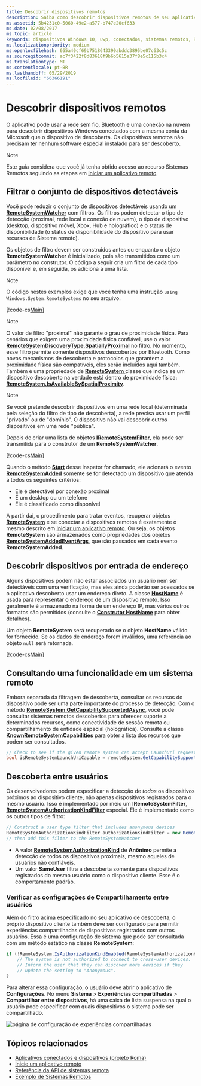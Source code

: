```yaml
---
title: Descobrir dispositivos remotos
description: Saiba como descobrir dispositivos remotos de seu aplicativo usando o projeto Roma.
ms.assetid: 5b4231c0-5060-49e2-a577-b747e20cf633
ms.date: 02/08/2017
ms.topic: article
keywords: dispositivos Windows 10, uwp, conectados, sistemas remotos, Roma, projeto Roma
ms.localizationpriority: medium
ms.openlocfilehash: 665a40cf69b7518643390abddc3895be07c63c5c
ms.sourcegitcommit: ac7f3422f8d83618f9b6b5615a37f8e5c115b3c4
ms.translationtype: MT
ms.contentlocale: pt-BR
ms.lasthandoff: 05/29/2019
ms.locfileid: "66366191"
---
```

# <a name="discover-remote-devices"></a>Descobrir dispositivos remotos
O aplicativo pode usar a rede sem fio, Bluetooth e uma conexão na nuvem para descobrir dispositivos Windows conectados com a mesma conta da Microsoft que o dispositivo de descoberta. Os dispositivos remotos não precisam ter nenhum software especial instalado para ser descoberto.

> [!NOTE]
> Este guia considera que você já tenha obtido acesso ao recurso Sistemas Remotos seguindo as etapas em [Iniciar um aplicativo remoto](launch-a-remote-app.md).

## <a name="filter-the-set-of-discoverable-devices"></a>Filtrar o conjunto de dispositivos detectáveis
Você pode reduzir o conjunto de dispositivos detectáveis usando um [**RemoteSystemWatcher**](https://docs.microsoft.com/uwp/api/Windows.System.RemoteSystems.RemoteSystemWatcher) com filtros. Os filtros podem detectar o tipo de detecção (proximal, rede local e conexão de nuvem), o tipo de dispositivo (desktop, dispositivo móvel, Xbox, Hub e holográfico) e o status de disponibilidade (o status de disponibilidade do dispositivo para usar recursos de Sistema remoto).

Os objetos de filtro devem ser construídos antes ou enquanto o objeto **RemoteSystemWatcher** é inicializado, pois são transmitidos como um parâmetro no construtor. O código a seguir cria um filtro de cada tipo disponível e, em seguida, os adiciona a uma lista.

> [!NOTE]
> O código nestes exemplos exige que você tenha uma instrução `using Windows.System.RemoteSystems` no seu arquivo.

[!code-cs[Main](./code/DiscoverDevices/MainPage.xaml.cs#SnippetMakeFilterList)]

> [!NOTE]
> O valor de filtro "proximal" não garante o grau de proximidade física. Para cenários que exigem uma proximidade física confiável, use o valor [**RemoteSystemDiscoveryType.SpatiallyProximal**](https://docs.microsoft.com/uwp/api/windows.system.remotesystems.remotesystemdiscoverytype) no filtro. No momento, esse filtro permite somente dispositivos descobertos por Bluetooth. Como novos mecanismos de descoberta e protocolos que garantem a proximidade física são compatíveis, eles serão incluídos aqui também.  
Também é uma propriedade de [ **RemoteSystem** ](https://docs.microsoft.com/uwp/api/Windows.System.RemoteSystems.RemoteSystem) classe que indica se um dispositivo descoberto na verdade está dentro de proximidade física: [**RemoteSystem.IsAvailableBySpatialProximity**](https://docs.microsoft.com/uwp/api/Windows.System.RemoteSystems.RemoteSystem.IsAvailableByProximity).

> [!NOTE]
> Se você pretende descobrir dispositivos em uma rede local (determinada pela seleção do filtro de tipo de descoberta), a rede precisa usar um perfil "privado" ou de "domínio". O dispositivo não vai descobrir outros dispositivos em uma rede "pública".

Depois de criar uma lista de objetos [**IRemoteSystemFilter**](https://docs.microsoft.com/uwp/api/Windows.System.RemoteSystems.IRemoteSystemFilter), ela pode ser transmitida para o construtor de um **RemoteSystemWatcher**.

[!code-cs[Main](./code/DiscoverDevices/MainPage.xaml.cs#SnippetCreateWatcher)]

Quando o método [**Start**](https://docs.microsoft.com/uwp/api/windows.system.remotesystems.remotesystemwatcher.start) desse inspetor for chamado, ele acionará o evento [**RemoteSystemAdded**](https://docs.microsoft.com/uwp/api/windows.system.remotesystems.remotesystemwatcher.remotesystemadded) somente se for detectado um dispositivo que atenda a todos os seguintes critérios:
* Ele é detectável por conexão proximal
* É um desktop ou um telefone
* Ele é classificado como disponível

A partir daí, o procedimento para tratar eventos, recuperar objetos [**RemoteSystem**](https://docs.microsoft.com/uwp/api/Windows.System.RemoteSystems.RemoteSystem) e se conectar a dispositivos remotos é exatamente o mesmo descrito em [Iniciar um aplicativo remoto](launch-a-remote-app.md). Ou seja, os objetos **RemoteSystem** são armazenados como propriedades dos objetos [**RemoteSystemAddedEventArgs**](https://docs.microsoft.com/uwp/api/Windows.System.RemoteSystems.RemoteSystemAddedEventArgs), que são passados em cada evento **RemoteSystemAdded**.

## <a name="discover-devices-by-address-input"></a>Descobrir dispositivos por entrada de endereço
Alguns dispositivos podem não estar associados um usuário nem ser detectáveis com uma verificação, mas eles ainda poderão ser acessados se o aplicativo descoberto usar um endereço direto. A classe [**HostName**](https://docs.microsoft.com/uwp/api/windows.networking.hostname) é usada para representar o endereço de um dispositivo remoto. Isso geralmente é armazenado na forma de um endereço IP, mas vários outros formatos são permitidos (consulte o [**Construtor HostName**](https://docs.microsoft.com/uwp/api/windows.networking.hostname.) para obter detalhes).

Um objeto **RemoteSystem** será recuperado se o objeto **HostName** válido for fornecido. Se os dados de endereço forem inválidos, uma referência ao objeto `null` será retornada.

[!code-cs[Main](./code/DiscoverDevices/MainPage.xaml.cs#SnippetFindByHostName)]

## <a name="querying-a-capability-on-a-remote-system"></a>Consultando uma funcionalidade em um sistema remoto

Embora separada da filtragem de descoberta, consultar os recursos do dispositivo pode ser uma parte importante do processo de detecção. Com o método [**RemoteSystem.GetCapabilitySupportedAsync**](https://docs.microsoft.com/uwp/api/windows.system.remotesystems.remotesystem.GetCapabilitySupportedAsync), você pode consultar sistemas remotos descobertos para oferecer suporte a determinados recursos, como conectividade de sessão remota ou compartilhamento de entidade espacial (holográfica). Consulte a classe [**KnownRemoteSystemCapabilities**](https://docs.microsoft.com/uwp/api/windows.system.remotesystems.knownremotesystemcapabilities) para obter a lista dos recursos que podem ser consultados.

```csharp
// Check to see if the given remote system can accept LaunchUri requests
bool isRemoteSystemLaunchUriCapable = remoteSystem.GetCapabilitySupportedAsync(KnownRemoteSystemCapabilities.LaunchUri);
```

## <a name="cross-user-discovery"></a>Descoberta entre usuários

Os desenvolvedores podem especificar a detecção de _todos_ os dispositivos próximos ao dispositivo cliente, não apenas dispositivos registrados para o mesmo usuário. Isso é implementado por meio um **IRemoteSystemFilter**, [**RemoteSystemAuthorizationKindFilter**](https://docs.microsoft.com/uwp/api/windows.system.remotesystems.remotesystemauthorizationkindfilter) especial. Ele é implementado como os outros tipos de filtro:

```csharp
// Construct a user type filter that includes anonymous devices
RemoteSystemAuthorizationKindFilter authorizationKindFilter = new RemoteSystemAuthorizationKindFilter(RemoteSystemAuthorizationKind.Anonymous);
// then add this filter to the RemoteSystemWatcher
```

* A valor [**RemoteSystemAuthorizationKind**](https://docs.microsoft.com/uwp/api/windows.system.remotesystems.remotesystemauthorizationkind) de **Anônimo** permite a detecção de todos os dispositivos proximais, mesmo aqueles de usuários não confiáveis.
* Um valor **SameUser** filtra a descoberta somente para dispositivos registrados do mesmo usuário como o dispositivo cliente. Esse é o comportamento padrão.

### <a name="checking-the-cross-user-sharing-settings"></a>Verificar as configurações de Compartilhamento entre usuários

Além do filtro acima especificado no seu aplicativo de descoberta, o próprio dispositivo cliente também deve ser configurado para permitir experiências compartilhadas de dispositivos registrados com outros usuários. Essa é uma configuração de sistema que pode ser consultada com um método estático na classe **RemoteSystem**:

```csharp
if (!RemoteSystem.IsAuthorizationKindEnabled(RemoteSystemAuthorizationKind.Anonymous)) {
    // The system is not authorized to connect to cross-user devices. 
    // Inform the user that they can discover more devices if they
    // update the setting to "Anonymous".
}
```

Para alterar essa configuração, o usuário deve abrir o aplicativo de **Configurações**. No menu **Sistema** > **Experiências compartilhadas** > **Compartilhar entre dispositivos**, há uma caixa de lista suspensa na qual o usuário pode especificar com quais dispositivos o sistema pode ser compartilhado.

![página de configuração de experiências compartilhadas](images/shared-experiences-settings.png)

## <a name="related-topics"></a>Tópicos relacionados
* [Aplicativos conectados e dispositivos (projeto Roma)](connected-apps-and-devices.md)
* [Inicie um aplicativo remoto](launch-a-remote-app.md)
* [Referência da API de sistemas remota](https://docs.microsoft.com/uwp/api/Windows.System.RemoteSystems)
* [Exemplo de Sistemas Remotos](https://github.com/Microsoft/Windows-universal-samples/tree/dev/Samples/RemoteSystems)
